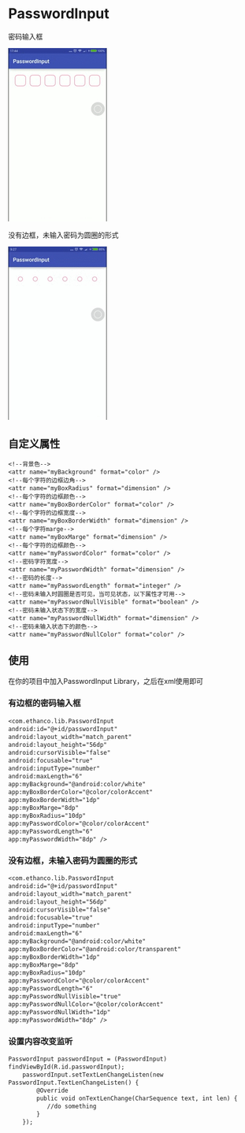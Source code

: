 # PasswordInput #
密码输入框  

![PasswordInput](/passwordInput.gif)  

没有边框，未输入密码为圆圈的形式  

![PasswordInput2](/passwordInput2.gif)

## 自定义属性 ##

	<!--背景色-->
    <attr name="myBackground" format="color" />
    <!--每个字符的边框边角-->
    <attr name="myBoxRadius" format="dimension" />
    <!--每个字符的边框颜色-->
    <attr name="myBoxBorderColor" format="color" />
    <!--每个字符的边框宽度-->
    <attr name="myBoxBorderWidth" format="dimension" />
    <!--每个字符marge-->
    <attr name="myBoxMarge" format="dimension" />
    <!--每个字符的边框颜色-->
    <attr name="myPasswordColor" format="color" />
    <!--密码字符宽度-->
    <attr name="myPasswordWidth" format="dimension" />
    <!--密码的长度-->
    <attr name="myPasswordLength" format="integer" />
    <!--密码未输入时圆圈是否可见，当可见状态，以下属性才可用-->
    <attr name="myPasswordNullVisible" format="boolean" />
    <!--密码未输入状态下的宽度-->
    <attr name="myPasswordNullWidth" format="dimension" />
    <!--密码未输入状态下的颜色-->
    <attr name="myPasswordNullColor" format="color" />

## 使用 ##

在你的项目中加入PasswordInput Library，之后在xml使用即可  


### 有边框的密码输入框 ###

	<com.ethanco.lib.PasswordInput
    android:id="@+id/passwordInput"
    android:layout_width="match_parent"
    android:layout_height="56dp"
    android:cursorVisible="false"
    android:focusable="true"
    android:inputType="number"
    android:maxLength="6"
    app:myBackground="@android:color/white"
    app:myBoxBorderColor="@color/colorAccent"
    app:myBoxBorderWidth="1dp"
    app:myBoxMarge="8dp"
    app:myBoxRadius="10dp"
    app:myPasswordColor="@color/colorAccent"
    app:myPasswordLength="6"
    app:myPasswordWidth="8dp" />

### 没有边框，未输入密码为圆圈的形式  ###

	<com.ethanco.lib.PasswordInput
    android:id="@+id/passwordInput"
    android:layout_width="match_parent"
    android:layout_height="56dp"
    android:cursorVisible="false"
    android:focusable="true"
    android:inputType="number"
    android:maxLength="6"
    app:myBackground="@android:color/white"
    app:myBoxBorderColor="@android:color/transparent"
    app:myBoxBorderWidth="1dp"
    app:myBoxMarge="8dp"
    app:myBoxRadius="10dp"
    app:myPasswordColor="@color/colorAccent"
    app:myPasswordLength="6"
    app:myPasswordNullVisible="true"
    app:myPasswordNullColor="@color/colorAccent"
    app:myPasswordNullWidth="1dp"
    app:myPasswordWidth="8dp" />

### 设置内容改变监听 ###

	PasswordInput passwordInput = (PasswordInput) findViewById(R.id.passwordInput);
        passwordInput.setTextLenChangeListen(new PasswordInput.TextLenChangeListen() {
            @Override
            public void onTextLenChange(CharSequence text, int len) {
               //do something
            }
        });